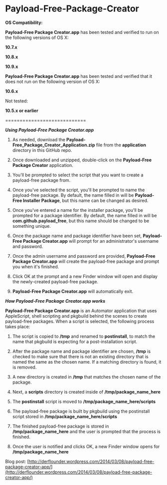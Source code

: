 Payload-Free-Package-Creator
============================

**OS Compatibility:**

**Payload-Free Package Creator.app** has been tested and verified to run on the following versions of OS X:

**10.7.x**

**10.8.x**

**10.9.x**


**Payload-Free Package Creator.app** has been tested and verified that it does not run on the following version of OS X:

**10.6.x**


Not tested:

**10.5.x or earlier**

============================

***Using Payload-Free Package Creator.app***

1. As needed, download the **Payload-Free_Package_Creator_Application.zip** file from the **application** directory in this GitHub repo.

2. Once downloaded and unzipped, double-click on the **Payload-Free Package Creator** application.

3. You'll be prompted to select the script that you want to create a payload-free package from.

4. Once you've selected the script, you'll be prompted to name the payload-free package. By default, the name filled in will be **Payload-Free Installer Package**, but this name can be changed as desired.

5. Once you've entered a name for the installer package, you'll be prompted for a package identifier. By default, the name filled in will be **com.github.payload_free**, but this name should be changed to be something unique.

6. Once the package name and package identifier have been set, **Payload-Free Package Creator.app** will prompt for an administrator's username and password.

7. Once the admin username and password are provided, **Payload-Free Package Creator.app** will create the payload-free package and prompt you when it's finished.

8. Click OK at the prompt and a new Finder window will open and display the newly-created payload-free package.

9. **Payload-Free Package Creator.app** will automatically exit.



***How Payload-Free Package Creator.app works***


**Payload-Free Package Creator.app** is an Automator application that uses AppleScript, shell scripting and pkgbuild behind the scenes to create payload-free packages. When a script is selected, the following process takes place:

1. The script is copied to **/tmp** and renamed to **postinstall**, to match the name that pkgbuild is expecting for a post-installation script.

2. After the package name and package identifier are chosen, **/tmp** is checked to make sure that there is not an existing directory that is named the same as the chosen name. If a matching directory is found, it is removed.

3. A new directory is created in **/tmp** that matches the chosen name of the package.

4. Next, a **scripts** directory is created inside of **/tmp/package_name_here**

5. The **postinstall** script is moved to **/tmp/package_name_here/scripts**

6. The payload-free package is built by pkgbuild using the postinstall script stored in **/tmp/package_name_here/scripts**

7. The finished payload-free package is stored in **/tmp/package_name_here** and the user is prompted that the process is finished.

8. Once the user is notified and clicks OK, a new Finder window opens for **/tmp/package_name_here**


Blog post: [http://derflounder.wordpress.com/2014/03/08/payload-free-package-creator-app/](http://derflounder.wordpress.com/2014/03/08/payload-free-package-creator-app/)